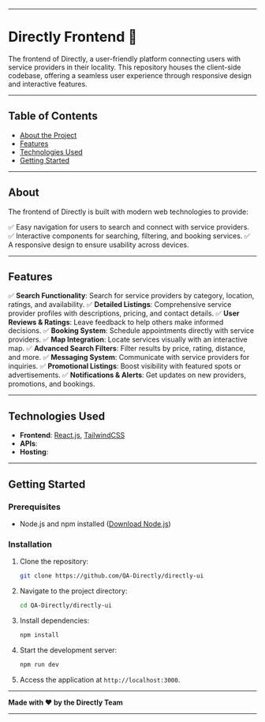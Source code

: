 
---

# **Directly Frontend** 🌟

The frontend of Directly, a user-friendly platform connecting users with service providers in their locality. This repository houses the client-side codebase, offering a seamless user experience through responsive design and interactive features.

---

## **Table of Contents**

- [About the Project](#about-the-project)
- [Features](#features)
- [Technologies Used](#technologies-used)
- [Getting Started](#getting-started)

---

## **About**
The frontend of Directly is built with modern web technologies to provide:

✅ Easy navigation for users to search and connect with service providers.
✅ Interactive components for searching, filtering, and booking services.
✅ A responsive design to ensure usability across devices.

---

## **Features**

✅ **Search Functionality**: Search for service providers by category, location, ratings, and availability.
✅ **Detailed Listings**: Comprehensive service provider profiles with descriptions, pricing, and contact details.
✅ **User Reviews & Ratings**: Leave feedback to help others make informed decisions.
✅ **Booking System**: Schedule appointments directly with service providers.
✅ **Map Integration**: Locate services visually with an interactive map.
✅ **Advanced Search Filters**: Filter results by price, rating, distance, and more.
✅ **Messaging System**: Communicate with service providers for inquiries.
✅ **Promotional Listings**: Boost visibility with featured spots or advertisements.
✅ **Notifications & Alerts**: Get updates on new providers, promotions, and bookings.

---

## **Technologies Used**

- **Frontend**: [React.js](https://reactjs.org/), [TailwindCSS](https://tailwindcss.com/)
- **APIs**:
- **Hosting**:

---

## **Getting Started**

### **Prerequisites**

- Node.js and npm installed ([Download Node.js](https://nodejs.org/))


### **Installation**

1. Clone the repository:
   ```bash
   git clone https://github.com/QA-Directly/directly-ui
   ```

2. Navigate to the project directory:
   ```bash
   cd QA-Directly/directly-ui
   ```

3. Install dependencies:
   ```bash
   npm install
   ```

4. Start the development server:
   ```bash
   npm run dev
   ```

5. Access the application at `http://localhost:3000`.

---



**Made with ❤️ by the Directly Team**

---
